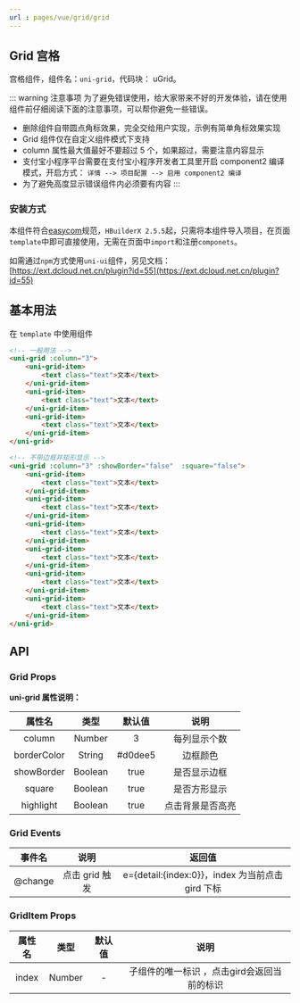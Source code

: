 ```yaml
---
url : pages/vue/grid/grid
---
```


## Grid 宫格

宫格组件，组件名：``uni-grid``，代码块： uGrid。

::: warning 注意事项
为了避免错误使用，给大家带来不好的开发体验，请在使用组件前仔细阅读下面的注意事项，可以帮你避免一些错误。
- 删除组件自带圆点角标效果，完全交给用户实现，示例有简单角标效果实现
- Grid 组件仅在自定义组件模式下支持
- column 属性最大值最好不要超过 5 个，如果超过，需要注意内容显示
- 支付宝小程序平台需要在支付宝小程序开发者工具里开启 component2 编译模式，开启方式： `详情 --> 项目配置 --> 启用 component2 编译`
- 为了避免高度显示错误组件内必须要有内容
:::

### 安装方式

本组件符合[easycom](https://uniapp.dcloud.io/collocation/pages?id=easycom)规范，`HBuilderX 2.5.5`起，只需将本组件导入项目，在页面`template`中即可直接使用，无需在页面中`import`和注册`componets`。

如需通过`npm`方式使用`uni-ui`组件，另见文档：[https://ext.dcloud.net.cn/plugin?id=55](https://ext.dcloud.net.cn/plugin?id=55)


## 基本用法

在 ``template`` 中使用组件

```html
<!-- 一般用法 -->
<uni-grid :column="3">
	<uni-grid-item>
		<text class="text">文本</text>
	</uni-grid-item>
	<uni-grid-item>
		<text class="text">文本</text>
	</uni-grid-item>
	<uni-grid-item>
		<text class="text">文本</text>
	</uni-grid-item>
</uni-grid>

<!-- 不带边框并矩形显示 -->
<uni-grid :column="3" :showBorder="false"  :square="false">
	<uni-grid-item>
		<text class="text">文本</text>
	</uni-grid-item>
	<uni-grid-item>
		<text class="text">文本</text>
	</uni-grid-item>
	<uni-grid-item>
		<text class="text">文本</text>
	</uni-grid-item>
	<uni-grid-item>
		<text class="text">文本</text>
	</uni-grid-item>
	<uni-grid-item>
		<text class="text">文本</text>
	</uni-grid-item>
	<uni-grid-item>
		<text class="text">文本</text>
	</uni-grid-item>
</uni-grid>
```

## API

### Grid Props

**uni-grid 属性说明：**

|属性名		|类型	|默认值	|说明				|
|:-:		|:-:	|:-:	|:-:				|
|column		|Number	|3		|每列显示个数		|
|borderColor|String	|#d0dee5|边框颜色			|
|showBorder	|Boolean|true	|是否显示边框		|
|square		|Boolean|true	|是否方形显示		|
|highlight	|Boolean|true	|点击背景是否高亮	|

### Grid Events
|事件名	|说明			|返回值											|
|:-:	|:-:			|:-:											|
|@change|点击 grid 触发	|e={detail:{index:0}}，index 为当前点击 gird 下标|


### GridItem Props

|属性名|类型		|默认值	|说明										|
|:-:	|:-:		|:-:	|:-:										|
|index|Number	|-		|子组件的唯一标识 ，点击gird会返回当前的标识|
